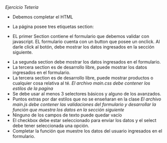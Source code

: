 *Ejercicio Tetería*
* Debemos completar el HTML
- La página posee tres etiquetas section:
* EL primer Section contiene el formulario que debemos validar con javascript. EL formulario cuenta con un button que posee un onclick. Al darle click al botón, debe mostrar los datos ingresados en la sección siguiente.
- La segunda section debe mostrar los datos ingresados en el formulario.
- La tercera section es de desarrollo libre, puede mostrar los datos ingresados en el formulario.
- La tercera section es de desarrollo libre, puede mostrar productos o cualquier cosa relativa al té.
*El archivo main.css debe contener los estilos de la pagina*
- Se debe usar al menos 3 selectores básicos y alguno de los avanzados.
- Puntos extras por dar estilos que no se enseñaran en la clase
*El archivo main.js debe contener las validaciones del formulario y desarrollar la función que muestra los datos en la sección siguiente*
- Ninguno de los campos de texto puede quedar vacío
- El checkbox debe estar seleccionado para enviar los datos y el select debe tener seleccionada una opción.
- Completar la función que muestre los datos del usuario ingresados en el formulario.